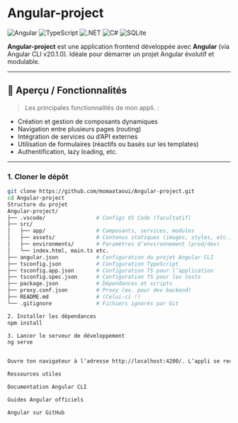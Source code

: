 #  Angular-project
  ![Angular](https://img.shields.io/badge/Angular-DD0031?style=for-the-badge&logo=angular&logoColor=white)            ![TypeScript](https://img.shields.io/badge/TypeScript-3178C6?style=for-the-badge&logo=typescript&logoColor=white)      ![.NET](https://img.shields.io/badge/.NET-512BD4?style=for-the-badge&logo=dotnet&logoColor=white)  ![C#](https://img.shields.io/badge/C%23-239120?style=for-the-badge&logo=csharp&logoColor=white)  ![SQLite](https://img.shields.io/badge/SQLite-07405E?style=for-the-badge&logo=sqlite&logoColor=white)  


**Angular-project** est une application frontend développée avec **Angular** (via Angular CLI v20.1.0). Idéale pour démarrer un projet Angular évolutif et modulable.

---

## 🚀 Aperçu / Fonctionnalités

> Les principales fonctionnalités de mon appli. :
- Création et gestion de composants dynamiques
- Navigation entre plusieurs pages (routing)
- Intégration de services ou d’API externes
- Utilisation de formulaires (réactifs ou basés sur les templates)
- Authentification, lazy loading, etc.

---

### 1. Cloner le dépôt
```bash
git clone https://github.com/momaataoui/Angular-project.git
cd Angular-project
Structure du projet
Angular-project/
├── .vscode/                # Configs VS Code (facultatif)
├── src/
│   ├── app/                # Composants, services, modules
│   ├── assets/             # Contenus statiques (images, styles, etc.)
│   ├── environments/       # Paramètres d’environnement (prod/dev)
│   └── index.html, main.ts etc.
├── angular.json            # Configuration du projet Angular CLI
├── tsconfig.json           # Configuration TypeScript
├── tsconfig.app.json       # Configuration TS pour l’application
├── tsconfig.spec.json      # Configuration TS pour les tests
├── package.json            # Dépendances et scripts
├── proxy.conf.json         # Proxy (ex. pour dev backend)
├── README.md               # (Celui-ci !)
└── .gitignore              # Fichiers ignorés par Git

2. Installer les dépendances
npm install

3. Lancer le serveur de développement
ng serve


Ouvre ton navigateur à l’adresse http://localhost:4200/. L’appli se recharge automatiquement à chaque modification du code.

Ressources utiles

Documentation Angular CLI

Guides Angular officiels

Angular sur GitHub




